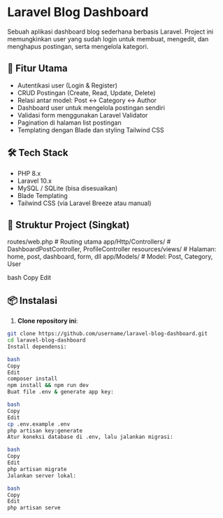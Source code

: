 # Laravel Blog Dashboard

Sebuah aplikasi dashboard blog sederhana berbasis Laravel. Project ini memungkinkan user yang sudah login untuk membuat, mengedit, dan menghapus postingan, serta mengelola kategori.

## 🚀 Fitur Utama

- Autentikasi user (Login & Register)
- CRUD Postingan (Create, Read, Update, Delete)
- Relasi antar model: Post ↔ Category ↔ Author
- Dashboard user untuk mengelola postingan sendiri
- Validasi form menggunakan Laravel Validator
- Pagination di halaman list postingan
- Templating dengan Blade dan styling Tailwind CSS

## 🛠️ Tech Stack

- PHP 8.x
- Laravel 10.x
- MySQL / SQLite (bisa disesuaikan)
- Blade Templating
- Tailwind CSS (via Laravel Breeze atau manual)

## 📂 Struktur Project (Singkat)

routes/web.php # Routing utama
app/Http/Controllers/ # DashboardPostController, ProfileController
resources/views/ # Halaman: home, post, dashboard, form, dll
app/Models/ # Model: Post, Category, User

bash
Copy
Edit

## 📦 Instalasi

1. **Clone repository ini**:

```bash
git clone https://github.com/username/laravel-blog-dashboard.git
cd laravel-blog-dashboard
Install dependensi:

bash
Copy
Edit
composer install
npm install && npm run dev
Buat file .env & generate app key:

bash
Copy
Edit
cp .env.example .env
php artisan key:generate
Atur koneksi database di .env, lalu jalankan migrasi:

bash
Copy
Edit
php artisan migrate
Jalankan server lokal:

bash
Copy
Edit
php artisan serve
